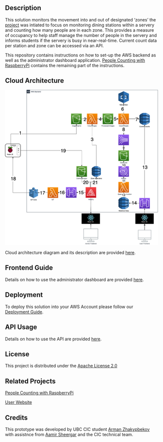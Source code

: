 ## Description

This solution monitors the movement into and out of designated ‘zones’ the [project](https://cic.ubc.ca/project/people-density-meter/) was intiated to focus on monitoring dining stations within a servery and counting  how many people are in each zone. This provides a measure of occupancy to help staff manage the number of people in the servery and informs students if the servery is busy in near-real-time. Current count data per station and zone can be accessed via an API.

This repository contains instructions on how to set-up the AWS backend as well as the administrator dashboard application.
[People Counting with RaspberryPi](https://github.com/UBC-CIC/people-counting-with-aws-rekognition-RaspberryPi-IOT) contains the 
remaining part of the instructions.



## Cloud Architecture

<img src="images/diagram.png"  width="600"/>

Cloud architecture diagram and its description are provided [here](docs/cloudArchitecture.md).

## Frontend Guide

Details on how to use the administrator dashboard are provided [here](docs/frontend.md).

## Deployment
To deploy this solution into your AWS Account please follow our [Deployment Guide](docs/deployment.md).

## API Usage

Details on how to use the API are provided [here](docs/api.md).


## License
This project is distributed under the  [Apache License 2.0](https://github.com/UBC-CIC/vgh-covid-19-ct-model/blob/master/LICENSE) 

## Related Projects

[People Counting with RaspberryPi](https://github.com/UBC-CIC/people-counting-with-aws-rekognition-RaspberryPi-IOT)

[User Website](https://github.com/UBC-CIC/people-counting-with-aws-rekognition-User-Website)

## Credits 

This prototype was developed  by UBC CIC student [Arman Zhakypbekov](https://github.com/armanzm) with assistnce from [Aamir Sheergar](https://github.com/AamirL1011) and the CIC technical team.
